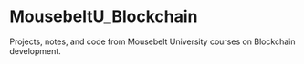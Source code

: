 # MousebeltU_Blockchain
Projects, notes, and code from Mousebelt University courses on Blockchain development. 
